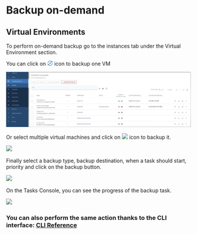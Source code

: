 # Backup on-demand

## Virtual Environments

To perform on-demand backup go to the instances tab under the Virtual Environment section.

You can click on ![](../../../.gitbook/assets/admin_webui_how_backup_icon_backup%20%281%29%20%281%29.png) icon to backup one VM

![](../../../.gitbook/assets/instances%20%282%29%20%283%29%20%283%29%20%283%29%20%281%29%20%284%29.jpg)

Or select multiple virtual machines and click on ![](../../../.gitbook/assets/backup.jpg) icon to backup it.

![](../../../.gitbook/assets/instances-backup-on-demand-select-multiple.jpg)

Finally select a backup type, backup destination, when a task should start, priority and click on the backup button.

![](../../../.gitbook/assets/instances-backup-on-demand-select-multiple-backup.jpg)

On the Tasks Console, you can see the progress of the backup task.

![](../../../.gitbook/assets/instances-backup-on-demand-tasks-console.jpg)

### You can also perform the same action thanks to the CLI interface: [CLI Reference](backup-on-demand.md)

